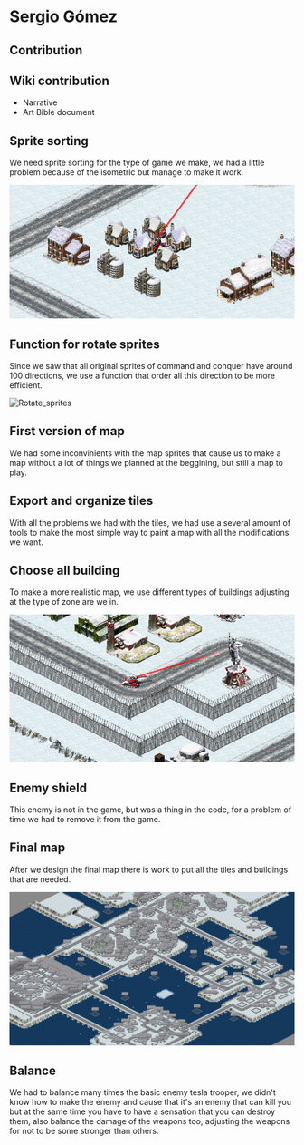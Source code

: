 ﻿# Sergio Gómez
## Contribution
 
## Wiki contribution
 
* Narrative
* Art Bible document
 
## Sprite sorting
We need sprite sorting for the type of game we make, we had a little problem because of the isometric but manage to make it work.

![Sprite_sorting](https://github.com/gamificalostudio/Tankerfield/blob/master/docs/Sergio_Contributions_docs/sprite_sorting.PNG)

## Function for rotate sprites
Since we saw that all original sprites of command and conquer have around 100 directions, we use a function that order all this direction to be more efficient.
 
![Rotate_sprites](https://github.com/gamificalostudio/Tankerfield/blob/master/docs/Sergio_Contributions_docs/rotate_sprites.gif)

## First version of map
We had some inconvinients with the map sprites that cause us to make a map without a lot of things we planned at the beggining, but still a map to play.
 
## Export and organize tiles
With all the problems we had with the tiles, we had use a several amount of tools to make the most simple way to paint a map with all the modifications we want.
 
## Choose all building
To make a more realistic map, we use different types of buildings adjusting at the type of zone are we in.
 
![Buildings](https://github.com/gamificalostudio/Tankerfield/blob/master/docs/Sergio_Contributions_docs/buildings.PNG)
 
## Enemy shield
This enemy is not in the game, but was a thing in the code, for a problem of time we had to remove it from the game.
 
## Final map
After we design the final map there is work to put all the tiles and buildings that are needed.

![Final_map](https://github.com/gamificalostudio/Tankerfield/blob/master/docs/Sergio_Contributions_docs/map.PNG)
 
## Balance
We had to balance many times the basic enemy tesla trooper, we didn't know how to make the enemy and cause that it's an enemy that can kill you but at the same time you have to have a sensation that you can destroy them, also balance the damage of the weapons too, adjusting the weapons for not to be some stronger than others.

